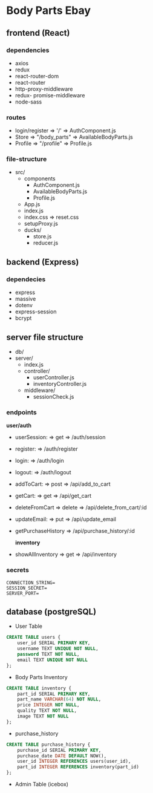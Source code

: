 # Body Parts Ebay

## frontend (React)

### dependencies

- axios
- redux
- react-router-dom
- react-router
- http-proxy-middleware
- redux- promise-middleware
- node-sass

### routes

- login/register => '/' => AuthComponent.js
- Store => "/body_parts" => AvailableBodyParts.js
- Profile => "/profile" => Profile.js

### file-structure

- src/
  - components
    - AuthComponent.js
    - AvailableBodyParts.js
    - Profile.js
  - App.js
  - index.js
  - index.css => reset.css
  - setupProxy.js
  - ducks/
    - store.js
    - reducer.js

## backend (Express)

### dependecies

- express
- massive
- dotenv
- express-session
- bcrypt

## server file structure

- db/
- server/
  - index.js
  - controller/
    - userController.js
    - inventoryController.js
  - middleware/
    - sessionCheck.js

### endpoints

**user/auth**

- userSession: => get => /auth/session
- register: => /auth/register
- login: => /auth/login
- logout: => /auth/logout

- addToCart: => post => /api/add_to_cart
- getCart: => get => /api/get_cart
- deleteFromCart => delete => /api/delete_from_cart/:id
- updateEmail: => put => /api/update_email
- getPurchaseHistory => /api/purchase_history/:id

  **inventory**

- showAllInventory => get => /api/inventory

### secrets

```text
CONNECTION_STRING=
SESSION_SECRET=
SERVER_PORT=
```

## database (postgreSQL)

- User Table

```sql
CREATE TABLE users {
    user_id SERIAL PRIMARY KEY,
    username TEXT UNIQUE NOT NULL,
    password TEXT NOT NULL,
    email TEXT UNIQUE NOT NULL
};
```

- Body Parts Inventory

```sql
CREATE TABLE inventory {
    part_id SERIAL PRIMARY KEY,
    part_name VARCHAR(64) NOT NULL,
    price INTEGER NOT NULL,
    quality TEXT NOT NULL,
    image TEXT NOT NULL
};
```

- purchase_history

```sql
CREATE TABLE purchase_history {
    purchase_id SERIAL PRIMARY KEY,
    purchase_date DATE DEFAULT NOW(),
    user_id INTEGER REFERENCES users(user_id),
    part_id INTEGER REFERENCES inventory(part_id)
};
```

- Admin Table (icebox)
